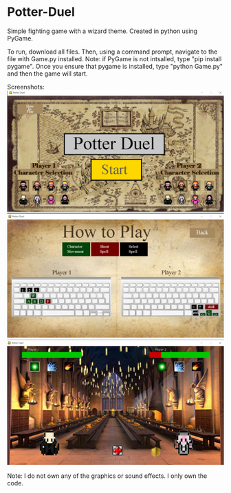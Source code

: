 # Potter-Duel
Simple fighting game with a wizard theme. Created in python using PyGame. 

To run, download all files. Then, using a command prompt, navigate to the file with Game.py installed. Note: if PyGame is not intsalled, type "pip install pygame". Once you ensure that pygame is installed, type "python Game.py" and then the game will start.

Screenshots: 
![](Screenshots/home.png)
![](Screenshots/howtoplay.png)
![](Screenshots/duel.png)

Note: I do not own any of the graphics or sound effects. I only own the code.
